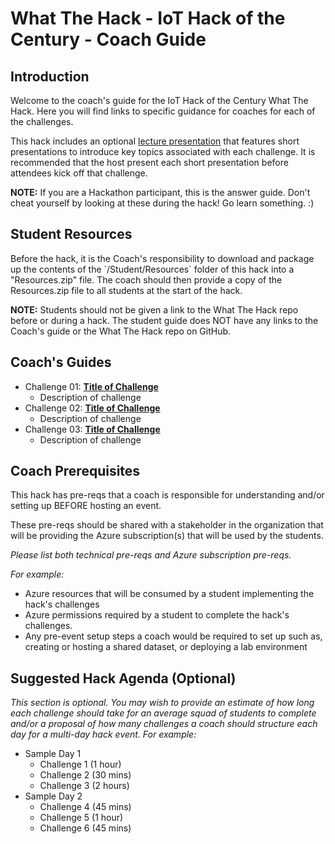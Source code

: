 <!-- REMOVE_ME # What The Hack - ${nameOfChallengeArg} - Coach Guide (remove this from your MD files if you are writing them manually, this is for the automation script) REMOVE_ME -->

<!-- REPLACE_ME (this section will be removed by the automation script) -->
# What The Hack - IoT Hack of the Century - Coach Guide
<!-- REPLACE_ME (this section will be removed by the automation script) -->

## Introduction

<!-- REMOVE_ME Welcome to the coach's guide for the ${nameOfChallengeArg} What The Hack. Here you will find links to specific guidance for coaches for each of the challenges. (remove this from your MD files if you are writing them manually, this is for the automation script) REMOVE_ME -->

<!-- REPLACE_ME (this section will be removed by the automation script) -->
Welcome to the coach's guide for the IoT Hack of the Century What The Hack. Here you will find links to specific guidance for coaches for each of the challenges.
<!-- REPLACE_ME (this section will be removed by the automation script) -->

This hack includes an optional [lecture presentation](Lectures.pptx) that features short presentations to introduce key topics associated with each challenge. It is recommended that the host present each short presentation before attendees kick off that challenge.

**NOTE:** If you are a Hackathon participant, this is the answer guide. Don't cheat yourself by looking at these during the hack! Go learn something. :)

## Student Resources

Before the hack, it is the Coach's responsibility to download and package up the contents of the \`/Student/Resources\` folder of this hack into a "Resources.zip" file. The coach should then provide a copy of the Resources.zip file to all students at the start of the hack.

**NOTE:** Students should not be given a link to the What The Hack repo before or during a hack. The student guide does NOT have any links to the Coach's guide or the What The Hack repo on GitHub.  

## Coach's Guides
<!-- REMOVE_ME ${challengesSection} (remove this from your MD files if you are writing them manually, this is for the automation script) REMOVE_ME -->

<!-- REPLACE_ME (this section will be removed by the automation script) -->
- Challenge 01: **[Title of Challenge](Coach/Solution-01.md)**
	 - Description of challenge
- Challenge 02: **[Title of Challenge](Coach/Solution-02.md)**
	 - Description of challenge
- Challenge 03: **[Title of Challenge](Coach/Solution-03.md)**
	 - Description of challenge
<!-- REPLACE_ME (this section will be removed by the automation script) -->

## Coach Prerequisites 

This hack has pre-reqs that a coach is responsible for understanding and/or setting up BEFORE hosting an event.

These pre-reqs should be shared with a stakeholder in the organization that will be providing the Azure subscription(s) that will be used by the students.

*Please list both technical pre-reqs and Azure subscription pre-reqs.* 

*For example:*

- Azure resources that will be consumed by a student implementing the hack's challenges
- Azure permissions required by a student to complete the hack's challenges.
- Any pre-event setup steps a coach would be required to set up such as, creating or hosting a shared dataset, or deploying a lab environment

## Suggested Hack Agenda (Optional)

*This section is optional. You may wish to provide an estimate of how long each challenge should take for an average squad of students to complete and/or a proposal of how many challenges a coach should structure each day for a multi-day hack event.  For example:*

- Sample Day 1
	- Challenge 1 (1 hour)
	- Challenge 2 (30 mins)
	- Challenge 3 (2 hours)
- Sample Day 2
	- Challenge 4 (45 mins)
 	- Challenge 5 (1 hour)
 	- Challenge 6 (45 mins)
